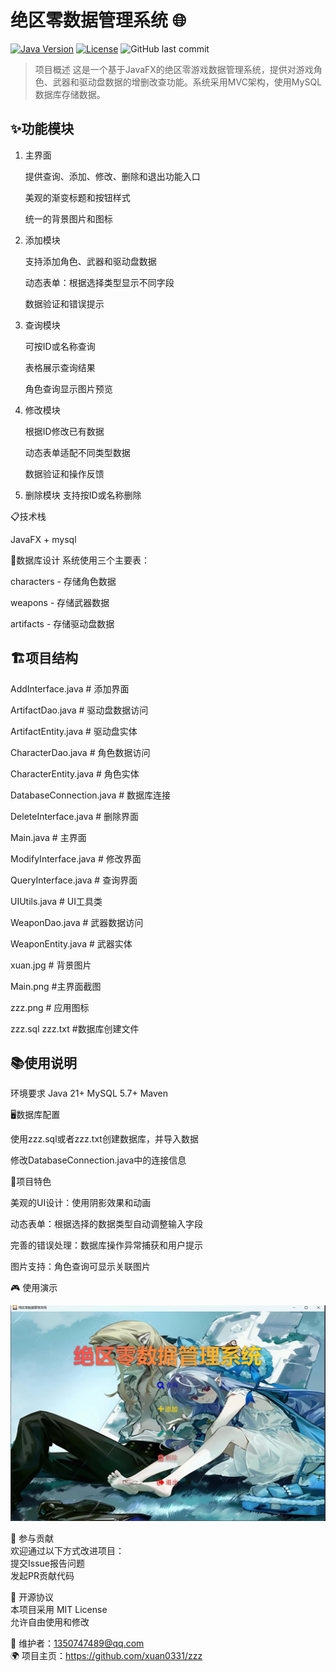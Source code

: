 # 绝区零数据管理系统 🌐

[![Java Version](https://img.shields.io/badge/Java-21%2B-blue)](https://openjdk.org/)
[![License](https://img.shields.io/badge/License-MIT-green)](LICENSE)
![GitHub last commit](https://img.shields.io/github/last-commit/xuan0331/zzz)

> 项目概述
这是一个基于JavaFX的绝区零游戏数据管理系统，提供对游戏角色、武器和驱动盘数据的增删改查功能。系统采用MVC架构，使用MySQL数据库存储数据。

## ✨功能模块
1. 主界面

   提供查询、添加、修改、删除和退出功能入口

   美观的渐变标题和按钮样式

   统一的背景图片和图标

2. 添加模块

   支持添加角色、武器和驱动盘数据

   动态表单：根据选择类型显示不同字段

   数据验证和错误提示

3. 查询模块

   可按ID或名称查询

   表格展示查询结果

   角色查询显示图片预览

4. 修改模块

   根据ID修改已有数据

   动态表单适配不同类型数据

   数据验证和操作反馈

5. 删除模块
   支持按ID或名称删除



📋技术栈

  JavaFX + mysql



🎯数据库设计
  系统使用三个主要表：

  characters - 存储角色数据

  weapons - 存储武器数据

  artifacts - 存储驱动盘数据


## 🏗️项目结构

AddInterface.java           # 添加界面

ArtifactDao.java            # 驱动盘数据访问

ArtifactEntity.java         # 驱动盘实体

CharacterDao.java           # 角色数据访问

CharacterEntity.java        # 角色实体

DatabaseConnection.java     # 数据库连接

DeleteInterface.java        # 删除界面

Main.java                   # 主界面

ModifyInterface.java        # 修改界面

QueryInterface.java         # 查询界面

UIUtils.java                # UI工具类

WeaponDao.java              # 武器数据访问

WeaponEntity.java           # 武器实体

xuan.jpg                    # 背景图片

Main.png   #主界面截图

zzz.png                     # 应用图标

zzz.sql zzz.txt      #数据库创建文件


## 📚使用说明

环境要求
Java 21+   MySQL 5.7+  Maven

🖥️数据库配置


使用zzz.sql或者zzz.txt创建数据库，并导入数据

修改DatabaseConnection.java中的连接信息

🧩项目特色


美观的UI设计：使用阴影效果和动画

动态表单：根据选择的数据类型自动调整输入字段

完善的错误处理：数据库操作异常捕获和用户提示

图片支持：角色查询可显示关联图片

🎮 使用演示

![1](Main.png)



🤝 参与贡献  
欢迎通过以下方式改进项目：  
提交Issue报告问题  
发起PR贡献代码  

📜 开源协议  
本项目采用 MIT License  
允许自由使用和修改

📧 维护者：1350747489@qq.com  
🌍 项目主页：https://github.com/xuan0331/zzz
